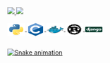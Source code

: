 <div style="display: inline_block">
  <a href="https://github.com/JLowborn">
  <img height="180em" src="https://github-readme-stats.vercel.app/api?username=JLowborn&show_icons=true&theme=dracula&include_all_commits=true&count_private=true"/>
  <img height="180em" src="https://github-readme-stats.vercel.app/api/top-langs/?username=JLowborn&layout=compact&langs_count=7&theme=dracula"/>
</div>
<div style="display: inline_block"><br>
  <img align="center" height="30" width="40" src="https://raw.githubusercontent.com/devicons/devicon/master/icons/python/python-original.svg">
  <img align="center" height="30" width="40" src="https://raw.githubusercontent.com/devicons/devicon/master/icons/c/c-original.svg">
  <img align="center" height="30" width="40" src="https://raw.githubusercontent.com/devicons/devicon/master/icons/docker/docker-original.svg">
  <img align="center" height="30" width="40" src="https://raw.githubusercontent.com/devicons/devicon/master/icons/rust/rust-plain.svg">
  <img align="center" height="30" width="40" src="https://raw.githubusercontent.com/devicons/devicon/master/icons/django/django-original.svg">
</div>
  
  ##
 
<div> 
  
  ![Snake animation](https://github.com/JLowborn/JLowborn/blob/output/github-contribution-grid-snake.svg)
  
</div>

  
